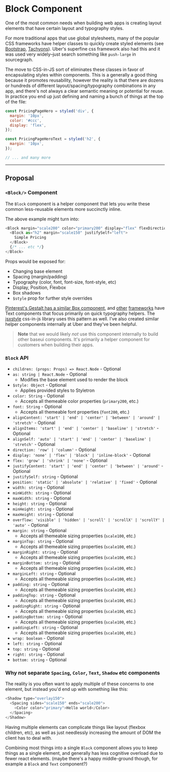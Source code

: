 # Block Component

One of the most common needs when building web apps is creating layout elements that have certain layout and typography styles.

For more traditional apps that use global stylesheets, many of the popular CSS frameworks have helper classes to quickly create styled elements (see [Bootstrap](https://getbootstrap.com/docs/4.1/utilities/sizing/), [Tachyons](http://tachyons.io/docs/layout/spacing/)). Uber's superfine css framework also had this and it was used very widely–just search something like `push-large` in sourcegraph.

The move to CSS-in-JS sort of eliminates these classes in favor of encapsulating styles within components. This is a generally a good thing because it promotes reusability, however the reality is that there are dozens or hundreds of different layout/spacing/typography combinations in any app, and there's not always a clear semantic meaning or potential for reuse. In practice you end up just defining and naming a bunch of things at the top of the file:

```js
const PricingPageHero = styled('div', {
  margin: '10px',
  color: '#ccc',
  display: 'flex',
});

const PricingPageHeroText = styled('h2', {
  margin: '10px',
});

// ... and many more
```

---

## Proposal

### `<Block/>` Component

The `Block` component is a helper component that lets you write these common less-reusable elements more succinctly inline.

The above example might turn into:

```js
<Block margin="scale200" color="primary200" display="flex" flexDirection="column">
  <Block as="h2" margin="scale150" justifySelf="left">
    Simple Pricing
  </Block>
  {/* ... etc */}
</Block>
```

Props would be exposed for:

* Changing base element
* Spacing (margin/padding)
* Typography (color, font, font-size, font-style, etc)
* Display, Position, Flexbox
* Box shadows
* `$style` prop for further style overrides

[Pinterest's Gestalt has a similar Box component](https://pinterest.github.io/gestalt/#/Box), and [other](http://mineral-ui.com/components/text) [frameworks](https://evergreen.surge.sh/components/typography) have Text components that focus primarily on quick typography helpers. The [jsxstyle](https://github.com/jsxstyle/jsxstyle) css-in-js library uses this pattern as well. I've also created similar helper components internally at Uber and they've been helpful.

> **Note** that we would likely _not_ use this component internally to build other baseui components. It's primarily a helper component for customers when building their apps.

### `Block` API

* `children: (props: Props) => React.Node` - Optional
* `as: string | React.Node` - Optional
  * Modifies the base element used to render the block
* `$style: Object` - Optional
  * Applies provided styles to Styletron
* `color: String` - Optional
  * Accepts all themeable color properties (`primary200`, etc.)
* `font: String` - Optional
  * Accepts all themeable font properties (`font200`, etc.)
* `alignContent: 'start' | 'end' | 'center' | 'between' | 'around' | 'stretch'` - Optional
* `alignItems: 'start' | 'end' | 'center' | 'baseline' | 'stretch'` - Optional
* `alignSelf: 'auto' | 'start' | 'end' | 'center' | 'baseline' | 'stretch'` - Optional
* `direction: 'row' | 'column'` - Optional
* `display: 'none' | 'flex' | 'block' | 'inline-block'` - Optional
* `flex: 'grow' | 'shrink' | 'none'` - Optional
* `justifyContent: 'start' | 'end' | 'center' | 'between' | 'around'` - Optional
* `justifySelf: string` - Optional
* `position: 'static' | 'absolute' | 'relative' | 'fixed'` - Optional
* `width: string` - Optional
* `minWidth: string` - Optional
* `maxWidth: string` - Optional
* `height: string` - Optional
* `minHeight: string` - Optional
* `maxHeight: string` - Optional
* `overflow: 'visible' | 'hidden' | 'scroll' | 'scrollX' | 'scrollY' | 'auto'` - Optional
* `margin: string` - Optional
  * Accepts all themeable sizing properties (`scale100`, etc.)
* `marginTop: string` - Optional
  * Accepts all themeable sizing properties (`scale100`, etc.)
* `marginRight: string` - Optional
  * Accepts all themeable sizing properties (`scale100`, etc.)
* `marginBottom: string` - Optional
  * Accepts all themeable sizing properties (`scale100`, etc.)
* `marginLeft: string` - Optional
  * Accepts all themeable sizing properties (`scale100`, etc.)
* `padding: string` - Optional
  * Accepts all themeable sizing properties (`scale100`, etc.)
* `paddingTop: string` - Optional
  * Accepts all themeable sizing properties (`scale100`, etc.)
* `paddingRight: string` - Optional
  * Accepts all themeable sizing properties (`scale100`, etc.)
* `paddingBottom: string` - Optional
  * Accepts all themeable sizing properties (`scale100`, etc.)
* `paddingLeft: string` - Optional
  * Accepts all themeable sizing properties (`scale100`, etc.)
* `wrap: boolean` - Optional
* `left: string` - Optional
* `top: string` - Optional
* `right: string` - Optional
* `bottom: string` - Optional

### Why not separate `Spacing`,  `Color`, `Text`, `Shadow` etc components

The reality is you often want to apply multiple of these concerns to one element, but instead you'd end up with something like this:

```js
<Shadow type="overlay150">
  <Spacing sides="scale150" ends="scale200">
    <Color color="primary">Hello world</Color>
  </Spacing>
</Shadow>
```

Having multiple elements can complicate things like layout (flexbox children, etc), as well as just needlessly increasing the amount of DOM the client has to deal with.

Combining most things into a single `Block` component allows you to keep things as a single element, and generally has less cognitive overload due to fewer react elements. (maybe there's a happy middle-ground though, for example a `Block` and `Text` component?)
